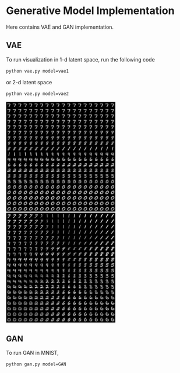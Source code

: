 # Generative Model Implementation

Here contains VAE and GAN implementation.

## VAE

To run visualization in 1-d latent space, run the following code

```bash
python vae.py model=vae1
```

or 2-d latent space

```bash
python vae.py model=vae2
```


<img src="figs/1dvae.png" alt="drawing" width="300"/>  <img src="figs/2dvae.png" alt="drawing" width="300"/>


## GAN

To run GAN in MNIST,

```bash
python gan.py model=GAN
```
